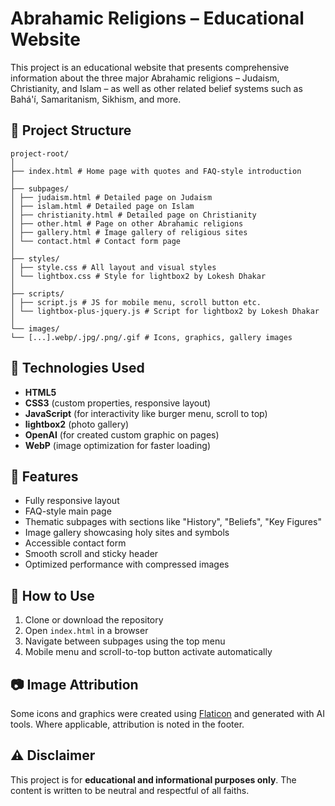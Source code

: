 # Abrahamic Religions – Educational Website

This project is an educational website that presents comprehensive information about the three major Abrahamic religions – Judaism, Christianity, and Islam – as well as other related belief systems such as Bahá'í, Samaritanism, Sikhism, and more.

## 📁 Project Structure

```
project-root/
│
├── index.html # Home page with quotes and FAQ-style introduction
│
├── subpages/
│ ├── judaism.html # Detailed page on Judaism
│ ├── islam.html # Detailed page on Islam
│ ├── christianity.html # Detailed page on Christianity
│ ├── other.html # Page on other Abrahamic religions
│ ├── gallery.html # Image gallery of religious sites
│ └── contact.html # Contact form page
│
├── styles/
│ ├── style.css # All layout and visual styles
│ └── lightbox.css # Style for lightbox2 by Lokesh Dhakar
│
├── scripts/
│ ├── script.js # JS for mobile menu, scroll button etc.
│ └── lightbox-plus-jquery.js # Script for lightbox2 by Lokesh Dhakar
│
└── images/
└── [...].webp/.jpg/.png/.gif # Icons, graphics, gallery images
```

## 🎨 Technologies Used

- **HTML5**
- **CSS3** (custom properties, responsive layout)
- **JavaScript** (for interactivity like burger menu, scroll to top)
- **lightbox2** (photo gallery)
- **OpenAI** (for created custom graphic on pages)
- **WebP** (image optimization for faster loading)

## 📌 Features

- Fully responsive layout
- FAQ-style main page
- Thematic subpages with sections like "History", "Beliefs", "Key Figures"
- Image gallery showcasing holy sites and symbols
- Accessible contact form
- Smooth scroll and sticky header
- Optimized performance with compressed images

## 🔧 How to Use

1. Clone or download the repository
2. Open `index.html` in a browser
3. Navigate between subpages using the top menu
4. Mobile menu and scroll-to-top button activate automatically

## 📷 Image Attribution

Some icons and graphics were created using [Flaticon](https://www.flaticon.com/) and generated with AI tools. Where applicable, attribution is noted in the footer.

## ⚠️ Disclaimer

This project is for **educational and informational purposes only**. The content is written to be neutral and respectful of all faiths.
